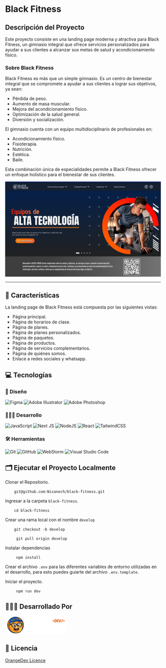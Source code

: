 # Black Fitness

## Descripción del Proyecto

Este proyecto consiste en una landing page moderna y atractiva para Black Fitness, un gimnasio integral que ofrece servicios personalizados para ayudar a sus clientes a alcanzar sus metas 
de salud y acondicionamiento físico.

### Sobre Black Fitness

Black Fitness es más que un simple gimnasio. Es un centro de bienestar integral que se compromete a ayudar a sus clientes a lograr sus objetivos, ya sean:

- Pérdida de peso.
- Aumento de masa muscular.
- Mejora del acondicionamiento físico.
- Optimización de la salud general.
- Diversión y socialización.

El gimnasio cuenta con un equipo multidisciplinario de profesionales en:

- Acondicionamiento físico.
- Fisioterapia.
- Nutrición.
- Estética.
- Baile.

Esta combinación única de especialidades permite a Black Fitness ofrecer un enfoque holístico para el bienestar de sus clientes.

<div align="center">
    <img src="design/miniature.png" alt="Miniature Black Fitness" width="600" />
</div>

---

## 🧩 Características

La landing page de Black Fitness está compuesta por las siguientes vistas:

- Página principal.
- Página de horarios de clase.
- Página de planes.
- Página de planes personalizados.
- Página de paquetes.
- Página de productos.
- Página de servicios complementarios.
- Página de quiénes somos.
- Enlace a redes sociales y whatsapp.

## 💻 Tecnologías

### 🎨 Diseño

![Figma](https://img.shields.io/badge/figma-%23F24E1E.svg?style=for-the-badge&logo=figma&logoColor=white)
![Adobe Illustrator](https://img.shields.io/badge/adobe%20illustrator-%23FF9A00.svg?style=for-the-badge&logo=adobe%20illustrator&logoColor=white)
![Adobe Photoshop](https://img.shields.io/badge/adobe%20photoshop-%2331A8FF.svg?style=for-the-badge&logo=adobe%20photoshop&logoColor=white)

### 🧑🏻‍💻 Desarrollo

![JavaScript](https://img.shields.io/badge/javascript-%23323330.svg?style=for-the-badge&logo=javascript&logoColor=%23F7DF1E)
![Next JS](https://img.shields.io/badge/Next-black?style=for-the-badge&logo=next.js&logoColor=white)
![NodeJS](https://img.shields.io/badge/node.js-6DA55F?style=for-the-badge&logo=node.js&logoColor=white)
![React](https://img.shields.io/badge/react-%2320232a.svg?style=for-the-badge&logo=react&logoColor=%2361DAFB)
![TailwindCSS](https://img.shields.io/badge/tailwindcss-%2338B2AC.svg?style=for-the-badge&logo=tailwind-css&logoColor=white)

### 🛠️ Herramientas

![Git](https://img.shields.io/badge/git-%23F05033.svg?style=for-the-badge&logo=git&logoColor=white)
![GitHub](https://img.shields.io/badge/github-%23121011.svg?style=for-the-badge&logo=github&logoColor=white)
![WebStorm](https://img.shields.io/badge/webstorm-143?style=for-the-badge&logo=webstorm&logoColor=white&color=black)
![Visual Studio Code](https://img.shields.io/badge/Visual%20Studio%20Code-0078d7.svg?style=for-the-badge&logo=visual-studio-code&logoColor=white)

## 🗂️ Ejecutar el Proyecto Localmente

Clonar el Repositorio.

```
    git@github.com:Nisanech/black-fitness.git
```

Ingresar a la carpeta `black-fitness`.

```
    cd black-fitness
```

Crear una rama local con el nombre `develop`

```
    git checkout -b develop
```

```
     git pull origin develop
```

Instalar dependencias

```
     npm install
```

Crear el archivo `.env` para las diferentes variables de entorno utilizadas en el desarrollo, para esto puedes guiarte del archivo `.env.template`.

Iniciar el proyecto.

```
     npm run dev
```

## 🧑🏻‍💻 Desarrollado Por

<img src="design/logo-orangedev.png" alt="Logo OrangeDev" width="200" />

## 📃 Licencia

[OrangeDev Licence](LICENCE)




